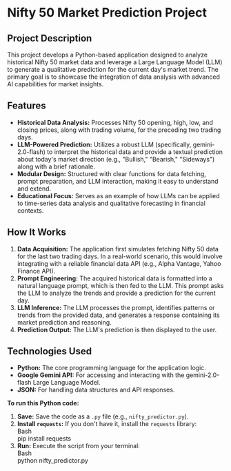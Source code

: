 # **Nifty 50 Market Prediction Project**

## **Project Description**

This project develops a Python-based application designed to analyze historical Nifty 50 market data and leverage a Large Language Model (LLM) to generate a qualitative prediction for the current day's market trend. The primary goal is to showcase the integration of data analysis with advanced AI capabilities for market insights.

## **Features**

* **Historical Data Analysis:** Processes Nifty 50 opening, high, low, and closing prices, along with trading volume, for the preceding two trading days.  
* **LLM-Powered Prediction:** Utilizes a robust LLM (specifically, gemini-2.0-flash) to interpret the historical data and provide a textual prediction about today's market direction (e.g., "Bullish," "Bearish," "Sideways") along with a brief rationale.  
* **Modular Design:** Structured with clear functions for data fetching, prompt preparation, and LLM interaction, making it easy to understand and extend.  
* **Educational Focus:** Serves as an example of how LLMs can be applied to time-series data analysis and qualitative forecasting in financial contexts.

## **How It Works**

1. **Data Acquisition:** The application first simulates fetching Nifty 50 data for the last two trading days. In a real-world scenario, this would involve integrating with a reliable financial data API (e.g., Alpha Vantage, Yahoo Finance API).  
2. **Prompt Engineering:** The acquired historical data is formatted into a natural language prompt, which is then fed to the LLM. This prompt asks the LLM to analyze the trends and provide a prediction for the current day.  
3. **LLM Inference:** The LLM processes the prompt, identifies patterns or trends from the provided data, and generates a response containing its market prediction and reasoning.  
4. **Prediction Output:** The LLM's prediction is then displayed to the user.

## **Technologies Used**

* **Python:** The core programming language for the application logic.  
* **Google Gemini API:** For accessing and interacting with the gemini-2.0-flash Large Language Model.  
* **JSON:** For handling data structures and API responses.

**To run this Python code:**

1. **Save:** Save the code as a `.py` file (e.g., `nifty_predictor.py`).  
2. **Install `requests`:** If you don't have it, install the `requests` library:  
   Bash  
   pip install requests  
3. **Run:** Execute the script from your terminal:  
   Bash  
   python nifty\_predictor.py
